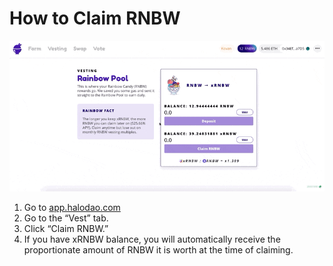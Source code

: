 # How to Claim RNBW

![](../../../.gitbook/assets/how-to-claim-rnbw.gif)

1. Go to [app.halodao.com](https://app.halodao.com)
2. Go to the “Vest” tab.
3. Click “Claim RNBW.”
4. If you have xRNBW balance, you will automatically receive the proportionate amount of RNBW it is worth at the time of claiming.
